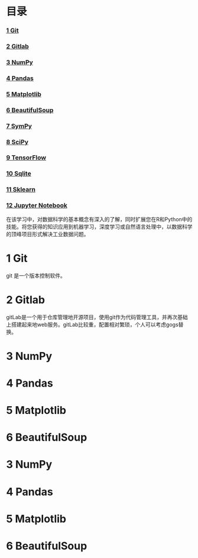 # 目录

<h3><a href="#title1">1 Git</a> </h3>
<h3><a href="#title2">2 Gitlab</a> </h3>
		<h4><ul><a href="#title2.1"></a> </h4>
<h3><a href="#title3">3 NumPy</a> </h3>
<h3><a href="#title4">4 Pandas</a> </h3>
<h3><a href="#title5">5 Matplotlib</a> </h3>
<h3><a href="#title6">6 BeautifulSoup</a> </h3>
<h3><a href="#title7">7 SymPy</a> </h3>
<h3><a href="#title8">8 SciPy</a> </h3>
<h3><a href="#title9">9 TensorFlow</a> </h3>
<h3><a href="#title10">10 Sqlite</a> </h3>
<h3><a href="#title11">11 Sklearn</a> </h3>
<h3><a href="#title12">12 Jupyter Notebook</a> </h3>


<div style="page-break-after:always"></div>

在该学习中，对数据科学的基本概念有深入的了解，同时扩展您在R和Python中的技能。将您获得的知识应用到机器学习，深度学习或自然语言处理中，以数据科学的顶峰项目形式解决工业数据问题。

  <h1 id="title1">1 Git</h1>  
  
  git 是一个版本控制软件。
  
   <h1 id="title2">2 Gitlab</h1>  
gitLab是一个用于仓库管理地开源项目，使用git作为代码管理工具，并再次基础上搭建起来地web服务。gitLab比较重，配置相对繁琐，个人可以考虑gogs替换。
<h1 id="title3">3 NumPy</h1>  
<h1 id="title4">4 Pandas</h1>  
<h1 id="title5">5 Matplotlib</h1>  
<h1 id="title6">6 BeautifulSoup</h1>  
<h1 id="title3">3 NumPy</h1>  
<h1 id="title4">4 Pandas</h1>  
<h1 id="title5">5 Matplotlib</h1>  
<h1 id="title6">6 BeautifulSoup</h1>  

<!--stackedit_data:
eyJoaXN0b3J5IjpbLTY1NDU3MTU0NywtMTU1NDgwNjI4NSwxNT
UwNTE3NTc5XX0=
-->